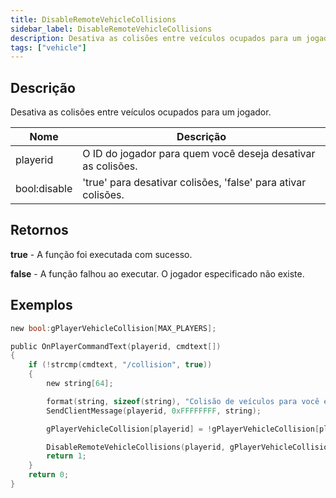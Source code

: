 ```yaml
---
title: DisableRemoteVehicleCollisions
sidebar_label: DisableRemoteVehicleCollisions
description: Desativa as colisões entre veículos ocupados para um jogador.
tags: ["vehicle"]
---
```


<VersionWarn version='SA-MP 0.3.7' />

## Descrição

Desativa as colisões entre veículos ocupados para um jogador.

| Nome         | Descrição                                                   |
| ------------ | ------------------------------------------------------------- |
| playerid     | O ID do jogador para quem você deseja desativar as colisões. |
| bool:disable | 'true' para desativar colisões, 'false' para ativar colisões.   |

## Retornos

**true** - A função foi executada com sucesso.

**false** - A função falhou ao executar. O jogador especificado não existe.

## Exemplos

```c
new bool:gPlayerVehicleCollision[MAX_PLAYERS];

public OnPlayerCommandText(playerid, cmdtext[])
{
    if (!strcmp(cmdtext, "/collision", true))
    {
        new string[64];

        format(string, sizeof(string), "Colisão de veículos para você está agora '%s'", (gPlayerVehicleCollision[playerid] == false) ? ("Desativada") : ("Ativada"));
        SendClientMessage(playerid, 0xFFFFFFFF, string);

        gPlayerVehicleCollision[playerid] = !gPlayerVehicleCollision[playerid];

        DisableRemoteVehicleCollisions(playerid, gPlayerVehicleCollision[playerid]);
        return 1;
    }
    return 0;
}
```